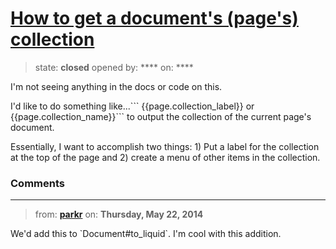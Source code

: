 # [How to get a document&#x27;s (page&#x27;s) collection ](https://github.com/jekyll/jekyll-help/issues/52)

> state: **closed** opened by: **** on: ****

I&#x27;m not seeing anything in the docs or code on this. 

I&#x27;d like to do something like...&#x60;&#x60;&#x60; {{page.collection_label}}  or {{page.collection_name}}&#x60;&#x60;&#x60; to output the collection of the current page&#x27;s document. 

Essentially, I want to accomplish two things: 1) Put a label for the collection at the top of the page and 2) create a menu of other items in the collection.



### Comments

---
> from: [**parkr**](https://github.com/jekyll/jekyll-help/issues/52#issuecomment-43955034) on: **Thursday, May 22, 2014**

We&#x27;d add this to &#x60;Document#to_liquid&#x60;. I&#x27;m cool with this addition.
